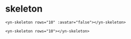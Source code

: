 <demo-mobile location="https://ui.dullar.xyz/earth/#/skeleton"></demo-mobile>
# skeleton

```vue
<yn-skeleton rows="10" :avatar="false"></yn-skeleton>
```

```vue
<yn-skeleton rows="10"></yn-skeleton>
```